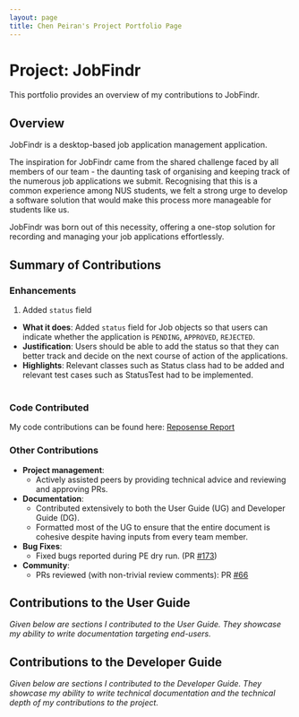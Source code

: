 ```yaml
---
layout: page
title: Chen Peiran's Project Portfolio Page
---
```

# Project: JobFindr

This portfolio provides an overview of my contributions to JobFindr.

## Overview
JobFindr is a desktop-based job application management application.

The inspiration for JobFindr came from the shared challenge faced by all members of our team - the daunting task of organising and keeping track of the numerous job applications we submit. Recognising that this is a common experience among NUS students, we felt a strong urge to develop a software solution that would make this process more manageable for students like us.

JobFindr was born out of this necessity, offering a one-stop solution for recording and managing your job applications effortlessly.

## Summary of Contributions

### Enhancements

1. Added `status` field
  * **What it does**: Added `status` field for Job objects so that users can indicate whether the application is `PENDING`, `APPROVED`, `REJECTED`.
  * **Justification**: Users should be able to add the status so that they can better track and decide on the next course of action of the applications.
  * **Highlights**: Relevant classes such as Status class had to be added and relevant test cases such as StatusTest had to be implemented.
    <br><br>

### Code Contributed
My code contributions can be found here: [Reposense Report](https://nus-cs2103-ay2324s1.github.io/tp-dashboard/?search=peiran18&sort=groupTitle&sortWithin=title&timeframe=commit&mergegroup=&groupSelect=groupByRepos&breakdown=true&checkedFileTypes=docs~functional-code~test-code&since=2023-09-22)

### Other Contributions
* **Project management**:
  * Actively assisted peers by providing technical advice and reviewing and approving PRs.
* **Documentation**:
  * Contributed extensively to both the User Guide (UG) and Developer Guide (DG).
  * Formatted most of the UG to ensure that the entire document is cohesive despite having inputs from every team member.
* **Bug Fixes**:
  * Fixed bugs reported during PE dry run. (PR [#173](https://github.com/AY2324S1-CS2103T-W12-3/tp/pull/173))
* **Community**:
  * PRs reviewed (with non-trivial review comments): PR [#66](https://github.com/AY2324S1-CS2103T-W12-3/tp/pull/66)

## Contributions to the User Guide
*Given below are sections I contributed to the User Guide. They showcase my ability to write documentation targeting
end-users.*

## Contributions to the Developer Guide
*Given below are sections I contributed to the Developer Guide. They showcase my ability to write technical
documentation and the technical depth of my contributions to the project.*